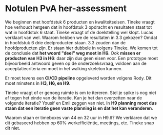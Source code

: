 # Notulen PvA her-assessment

We beginnen met hoofdstuk 6 producten en kwaliteitseisen. Tineke vraagt hoe verhoudt hetgeen dat in hoofdstuk 3 opdracht en resultaten staat tot wat in hoofdstuk 6 staat. Tineke vraagt of de doelstelling wel klopt. Lucas verklaart van wel. Waarom hebben we de resultaten in 3.3 gekozen? Omdat in hoofdstuk 6 drie deelproducten staan. 3.3 zouden dan de hoofdproducten zijn. Er staan hier dubbele in volgens Tineke. We komen tot de conclusie dat **het woord "deel" weg moet in H6**. Ook **missen er producten van H3 in H6**: daar zijn dus geen eisen voor. Een prototype moet bijvoorbeeld antwoord geven op de onderzoeksvraag, voldoen aan de acceptatiecriteria en moet in het walking skeleton kunnen.

Er moet tevens een **CI/CD pipeline** opgeleverd worden volgens Rody. Dit moet minstens in **H3, H6, en H9**.

Tineke vraagt of er genoeg ruimte is om te itereren. Stel je spike is nog niet af tegen het einde van de iteratie. Kan je het dan overzetten naar de volgende iteratie? Yousif en Emil zeggen van niet. In **H9 planning moet dus staan dat een iteratie geen vaste planning is en dat het kan veranderen**.

Waarom staan er timeboxes van 44 en 32 uur in H9.6? We verklaren dat we dit gebaseerd hebben op 60% werkefficiëntie, meetings, etc. Tineke snap dit niet.
